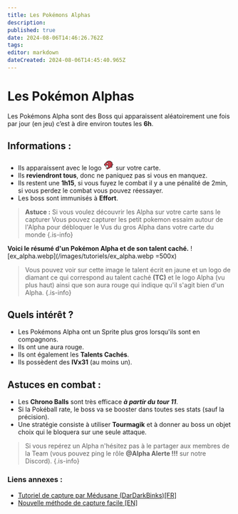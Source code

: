 ```yaml
---
title: Les Pokémons Alphas
description: 
published: true
date: 2024-08-06T14:46:26.762Z
tags: 
editor: markdown
dateCreated: 2024-08-06T14:45:40.965Z
---
```


# Les Pokémon Alphas
Les Pokémons Alpha sont des Boss qui apparaissent aléatoirement une fois par jour (en jeu) c’est à dire environ toutes les **6h**.

## Informations :

* Ils apparaissent avec le logo ![alpha.webp](/images/tutoriels/alpha.webp) sur votre carte.
* Ils **reviendront tous**, donc ne paniquez pas si vous en manquez.
* Ils restent une **1h15**, si vous fuyez le combat il y a une pénalité de 2min, si vous  perdez le combat vous pouvez réessayer.
* Les boss sont immunisés à **Effort**.

>**Astuce :** Si vous voulez découvrir les Alpha sur votre carte sans le capturer
Vous pouvez capturer les petit pokemon essaim autour de l'Alpha pour débloquer le Vus du gros Alpha dans votre carte du monde
{.is-info}

**Voici le résumé d'un Pokémon Alpha et de son talent caché.**
![ex_alpha.webp](/images/tutoriels/ex_alpha.webp =500x)
>Vous pouvez voir sur cette image le talent écrit en jaune et un logo de diamant ce qui correspond au talent caché **(TC)** et le logo Alpha (vu plus haut) ainsi que son aura rouge qui indique qu'il s'agit bien d'un Alpha.
{.is-info}


## Quels intérêt ?

* Les Pokémons Alpha ont un Sprite plus gros lorsqu'ils sont en compagnons.
* Ils ont une aura rouge.
* Ils ont également les **Talents Cachés**.
* Ils possèdent des **IVx31** (au moins un).

## Astuces en combat :

* Les **Chrono Balls** sont très efficace ***à partir du tour 11***.
* Si la Pokéball rate, le boss va se booster dans toutes ses stats (sauf la précision).
* Une stratégie consiste à utiliser **Tourmagik** et à donner au boss un objet choix qui le bloquera sur une seule attaque.

> Si vous repérez un Alpha n'hésitez pas à le partager aux membres de la Team (vous pouvez ping le rôle **@Alpha Alerte !!!** sur notre Discord).
{.is-info}

### Liens annexes :
* [Tutoriel de capture par Médusane (DarDarkBinks)[FR]](https://www.youtube.com/watch?v=oSkjr1FGFsg)
* [Nouvelle méthode de capture facile [EN]](https://www.youtube.com/watch?v=Qs19WMfVDhc)